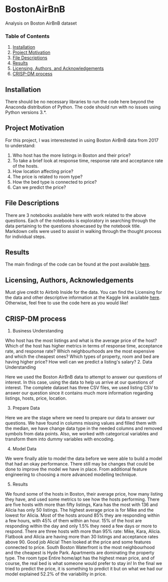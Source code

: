 # BostonAirBnB
Analysis on Boston AirBnB dataset

### Table of Contents

1. [Installation](#installation)
2. [Project Motivation](#motivation)
3. [File Descriptions](#files)
4. [Results](#results)
5. [Licensing, Authors, and Acknowledgements](#licensing)
6. [CRISP-DM process](#CRISP-DM)

## Installation <a name="installation"></a>

There should be no necessary libraries to run the code here beyond the Anaconda distribution of Python.  The code should run with no issues using Python versions 3.*.

## Project Motivation<a name="motivation"></a>

For this project, I was interestested in using Boston AirBnB data from 2017 to understand:

1. Who host has the more listings in Boston and their price?
2. To take a brief look at response time, response rate and acceptance rate of the hosts.
3. How location affecting price? 
4. The price is related to room type?
5. How the bed type is connected to price? 
6. Can we predict the price?



## File Descriptions <a name="files"></a>

There are 3 notebooks available here with work related to the above questions.  Each of the notebooks is exploratory in searching through the data pertaining to the questions showcased by the notebook title.  Markdown cells were used to assist in walking through the thought process for individual steps.  

## Results<a name="results"></a>

The main findings of the code can be found at the post available [here](https://nikdimi.medium.com/what-can-we-found-from-the-boston-airbnb-dataset-f2507e75b57c).

## Licensing, Authors, Acknowledgements<a name="licensing"></a>

Must give credit to Airbnb Inside for the data.  You can find the Licensing for the data and other descriptive information at the Kaggle link available [here]( https://www.kaggle.com/airbnb/boston).  Otherwise, feel free to use the code here as you would like! 

## CRISP-DM process <a name="CRISP-DM"></a>

1. Business Understanding

Who host has the most listings and what is the average price of the host?
Which of the host has higher metrics in terms of response time, acceptance rate, and response rate?
Which neighbourhoods are the most expensive and which the cheapest ones?
Which types of property, room and bed are having higher price?
How well can we predict a listing's salary? 
2. Data Understanding

Here we used the Boston AirBnB data to attempt to answer our questions of interest. In this case, using the data to help us arrive at our questions of interest. The complete dataset has three CSV files, we used listing CSV to answer our question since it contains much more information regarding listings, hosts, price, location.

3. Prepare Data

Here we are the stage where we need to prepare our data to answer our questions. We have found in columns missing values and filled them with the median, we have change data type in the needed columns and removed symbols from data points. Also, we worked with categorical variables and transform them into dummy variables with encoding.

4. Model Data

We were finally able to model the data before we were able to build a model that had an okay performance. There still may be changes that could be done to improve the model we have in place. From additional feature engineering to choosing a more advanced modelling technique.

5. Results

We found some of the hosts in Boston, their average price, how many listing they have, and used some metrics to see how the hosts performing. There are five hosts with more than fifty listings, Kara has the most with 136 and Alicia has only 50 listings. The highest average price is for Mike and the lowest for Alicia. Most of the hosts around 85% they are responding within a few hours, with 45% of them within an hour. 15% of the host are responding within the day and only 1.5% they need a few days or more to respond. There are three hosts with more than 95% rate: Mike, Kara, Alicia. Flatbook and Alicia are having more than 30 listings and acceptance rates above 90.  Good job Alicia! Then looked at the price and some features connected to price. South Boston Waterfront is the most neighbourhood and the cheapest is Hyde Park. Apartments are dominating the property type. The room type Entire home/apt has the highest mean price, and of course, the real bed is what someone would prefer to stay in!
In the final we tried to predict the price, it is something to predict it but on what we had our model explained 52.2% of the variability in price.
